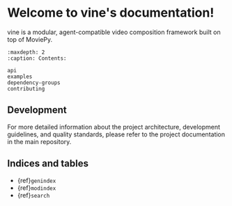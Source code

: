 # Welcome to vine's documentation!

vine is a modular, agent-compatible video composition framework built on top of MoviePy.

```{toctree}
:maxdepth: 2
:caption: Contents:

api
examples
dependency-groups
contributing
```

## Development

For more detailed information about the project architecture, development guidelines, and quality standards, please refer to the project documentation in the main repository.

## Indices and tables

* {ref}`genindex`
* {ref}`modindex`
* {ref}`search`
